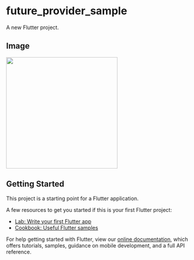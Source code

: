 # future_provider_sample

A new Flutter project.

## Image

<img src="https://user-images.githubusercontent.com/92189386/161410702-9e12a1cd-4c9b-4524-95f4-35fba654c838.png" width="300">

## Getting Started

This project is a starting point for a Flutter application.

A few resources to get you started if this is your first Flutter project:

- [Lab: Write your first Flutter app](https://flutter.dev/docs/get-started/codelab)
- [Cookbook: Useful Flutter samples](https://flutter.dev/docs/cookbook)

For help getting started with Flutter, view our
[online documentation](https://flutter.dev/docs), which offers tutorials,
samples, guidance on mobile development, and a full API reference.
